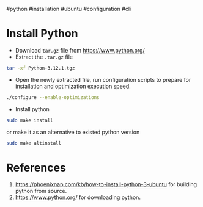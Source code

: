 #python #installation  #ubuntu #configuration #cli 

# Install Python
- Download `tar.gz` file from https://www.python.org/
- Extract the `.tar.gz` file
```bash
tar -xf Python-3.12.1.tgz
```
- Open the newly extracted file, run configuration scripts to prepare for installation and optimization execution speed.
```bash
./configure --enable-optimizations
```
- Install python
```bash
sudo make install
```
or make it as an alternative to existed python version
```bash
sudo make altinstall
```

# References
1. https://phoenixnap.com/kb/how-to-install-python-3-ubuntu for building python from source.
2. https://www.python.org/ for downloading python.